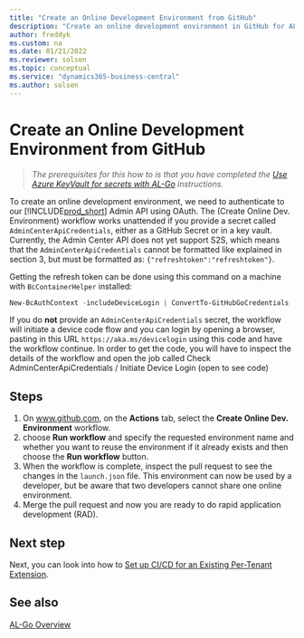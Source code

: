 ```yaml
---
title: "Create an Online Development Environment from GitHub"
description: "Create an online development environment in GitHub for AL-Go for Business Central."
author: freddyk
ms.custom: na
ms.date: 01/21/2022
ms.reviewer: solsen
ms.topic: conceptual
ms.service: "dynamics365-business-central"
ms.author: solsen
---
```


# Create an Online Development Environment from GitHub

> *The prerequisites for this how to is that you have completed the [Use Azure KeyVault for secrets with AL-Go](algo-use-azure-keyvault-for-secrets.md) instructions.* 

To create an online development environment, we need to authenticate to our [!INCLUDE[prod_short](../developer/includes/prod_short.md)] Admin API using OAuth. The (Create Online Dev. Environment) workflow works unattended if you provide a secret called `AdminCenterApiCredentials`, either as a GitHub Secret or in a key vault. Currently, the Admin Center API does not yet support S2S, which means that the `AdminCenterApiCredentials` cannot be formatted like explained in section 3, but must be formatted as: `{"refreshtoken":"refreshtoken"}`.

Getting the refresh token can be done using this command on a machine with `BcContainerHelper` installed:

```powershell
New-BcAuthContext -includeDeviceLogin | ConvertTo-GitHubGoCredentials | Set-Clipboard
```

If you do **not** provide an `AdminCenterApiCredentials` secret, the workflow will initiate a device code flow and you can login by opening a browser, pasting in this URL `https://aka.ms/devicelogin` using this code and have the workflow continue. In order to get the code, you will have to inspect the details of the workflow and open the job called Check AdminCenterApiCredentials / Initiate Device Login (open to see code)

## Steps

1. On www.github.com, on the **Actions** tab, select the **Create Online Dev. Environment** workflow.
1. choose **Run workflow** and specify the requested environment name and whether you want to reuse the environment if it already exists and then choose the **Run workflow** button.
1. When the workflow is complete, inspect the pull request to see the changes in the `launch.json` file. This environment can now be used by a developer, but be aware that two developers cannot share one online environment.
1. Merge the pull request and now you are ready to do rapid application development (RAD).


## Next step

Next, you can look into how to [Set up CI/CD for an Existing Per-Tenant Extension](algo-setup-cicd-existing-pte.md).  

## See also

[AL-Go Overview](algo-overview.md)  